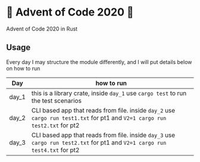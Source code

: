 # :crab: Advent of Code 2020 :crab:
Advent of Code 2020 in Rust

## Usage
Every day I may structure the module differently, and I will put details below on how to run

| Day     | how to run |
| ----------- | ----------- |
| day_1 | this is a library crate, inside `day_1` use `cargo test` to run the test scenarios       |
| day_2 |  CLI based app that reads from file. inside `day_2` use `cargo run test1.txt` for pt1 and `V2=1 cargo run test2.txt` for pt2     |
| day_3 |  CLI based app that reads from file. inside `day_3` use `cargo run test2.txt` for pt1 and `V2=1 cargo run test4.txt` for pt2     |
